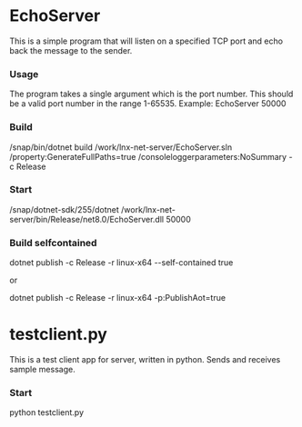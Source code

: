 # EchoServer

This is a simple program that will listen on a specified TCP port and echo back the message to the sender.

### Usage

The program takes a single argument which is the port number. This should be a valid port number 
in the range 1-65535. Example: EchoServer 50000

### Build

/snap/bin/dotnet build /work/lnx-net-server/EchoServer.sln /property:GenerateFullPaths=true /consoleloggerparameters:NoSummary -c Release

### Start

/snap/dotnet-sdk/255/dotnet /work/lnx-net-server/bin/Release/net8.0/EchoServer.dll 50000

### Build selfcontained

dotnet publish -c Release -r linux-x64 --self-contained true

or

dotnet publish -c Release -r linux-x64 -p:PublishAot=true

# testclient.py

This is a test client app for server, written in python. Sends and receives sample message.

### Start

python testclient.py
